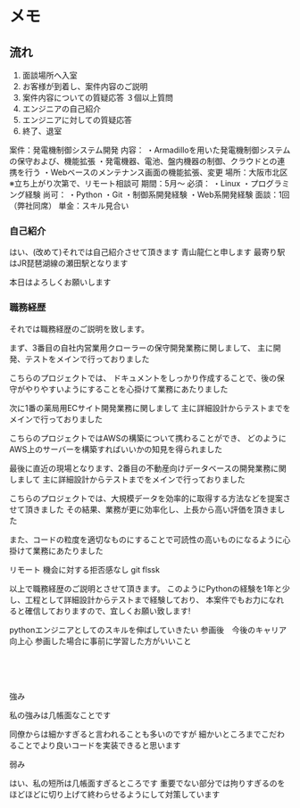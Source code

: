 # メモ

## 流れ

1. 面談場所へ入室
2. お客様が到着し、案件内容のご説明
3. 案件内容についての質疑応答 ３個以上質問
4. エンジニアの自己紹介
5. エンジニアに対しての質疑応答
6. 終了、退室

案件：発電機制御システム開発
内容：
・Armadilloを用いた発電機制御システムの保守および、機能拡張
・発電機器、電池、盤内機器の制御、クラウドとの連携を行う
・Webベースのメンテナンス画面の機能拡張、変更
場所：大阪市北区 ※立ち上がり次第で、リモート相談可
期間：5月～
必須：
・Linux
・プログラミング経験
尚可：
・Python
・Git
・制御系開発経験
・Web系開発経験
面談：1回（弊社同席）
単金：スキル見合い

### 自己紹介

はい、(改めて)それでは自己紹介させて頂きます
青山龍仁と申します
最寄り駅はJR琵琶湖線の瀬田駅となります

本日はよろしくお願いします

### 職務経歴

それでは職務経歴のご説明を致します。

まず、3番目の自社内営業用クローラーの保守開発業務に関しまして、
主に開発、テストをメインで行っておりました

こちらのプロジェクトでは、
ドキュメントをしっかり作成することで、後の保守がやりやすいようにすることを心掛けて業務にあたりました

次に1番の薬局用ECサイト開発業務に関しまして
主に詳細設計からテストまでをメインで行っておりました

こちらのプロジェクトではAWSの構築について携わることができ、
どのようにAWS上のサーバーを構築すればいいかの知見を得られました

最後に直近の現場となります、2番目の不動産向けデータベースの開発業務に関しまして
主に詳細設計からテストまでをメインで行っておりました

こちらのプロジェクトでは、大規模データを効率的に取得する方法などを提案させて頂きました
その結果、業務が更に効率化し、上長から高い評価を頂きました

また、コードの粒度を適切なものにすることで可読性の高いものになるように心掛けて業務にあたりました

リモート
機会に対する拒否感なし
git flssk

以上で職務経歴のご説明とさせて頂きます。
このようにPythonの経験を1年と少し、工程として詳細設計からテストまで経験しており、
本案件でもお力になれると確信しておりますので、宜しくお願い致します!

pythonエンジニアとしてのスキルを伸ばしていきたい
参画後　今後のキャリア　向上心
参画した場合に事前に学習した方がいいこと

<br>
<br>
<br>

強み

私の強みは几帳面なことです

同僚からは細かすぎると言われることも多いのですが
細かいところまでこだわることでより良いコードを実装できると思います

弱み

はい、私の短所は几帳面すぎるところです
重要でない部分では拘りすぎるのをほどほどに切り上げて終わらせるようにして対策しています
